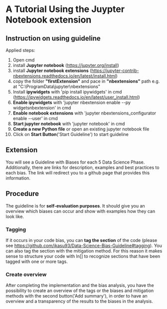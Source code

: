 # A Tutorial Using the Juypter Notebook extension

## Instruction on using guideline
Applied steps:
1.  Open cmd
2.  install **Jupyter notebook** (https://jupyter.org/install)
3.  install **Jupyter notebook extensions** (https://jupyter-contrib-nbextensions.readthedocs.io/en/latest/install.html) 
4.  copy the folder **"firstExtension"** and pace in **"nbextensions"** path e.g. at "C:\ProgramData\jupyter\nbextensions"
5.  Install **ipywidgets** with 'pip install ipywidgets' in cmd (https://ipywidgets.readthedocs.io/en/latest/user_install.html)
6.  **Enable ipywidgets** with 'jupyter nbextension enable --py widgetsnbextension' in cmd
7.  **Enable notebook extensions** with 'jupyter nbextensions_configurator enable --user' in cmd
8.  **Start jupyter notebook** with 'jupyter notebook' in cmd
9.  **Create a new Python file** or open an existing jupyter notebook file
10. Click on **Start Button**('Start Guideline') to start guideline

## Extension
You will see a Guideline with Biases for each 5 Data Science Phase.
Additionally, there are links for description, examples and best practices to each bias. 
The link will redirect you to a github page that provides this information. 

## Procedure
The guideline is for **self-evaluation purposes**. It should give you an overview which biases can occur and show with examples how they can look like. 
### Tagging
If it occurs in your code bias, you can **tag the section** of the code (please see https://github.com/ikasu93/Data-Science-Bias-Guideline#tagging). You can also tag the section with the mitigation method. For this reason it makes sense to structure your code with ln[] to recognize sections that have been tagged with one or more tags.
### Create overview
After completing the implementation and the bias analysis, you have the possibility to create an overview of the tags or the biases and mitigation methods with the second button('Add summary'), in order to have an overview and a transparency of the results to the biases in the analysis.
